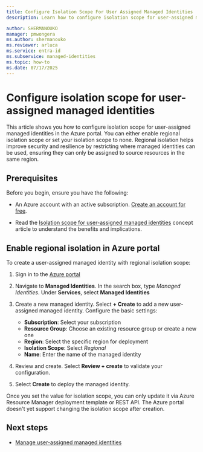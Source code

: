 ```yaml
---
title: Configure Isolation Scope For User Assigned Managed Identities
description: Learn how to configure isolation scope for user-assigned managed identities to improve security and resilience.

author: SHERMANOUKO
manager: pmwongera
ms.author: shermanouko
ms.reviewer: arluca
ms.service: entra-id
ms.subservice: managed-identities
ms.topic: how-to
ms.date: 07/17/2025
---
```


# Configure isolation scope for user-assigned managed identities

This article shows you how to configure isolation scope for user-assigned managed identities in the Azure portal. You can either enable regional isolation scope or set your isolation scope to none. Regional isolation helps improve security and resilience by restricting where managed identities can be used, ensuring they can only be assigned to source resources in the same region.

## Prerequisites

Before you begin, ensure you have the following:

- An Azure account with an active subscription. [Create an account for free](https://azure.microsoft.com/free).

- Read the [Isolation scope for user-assigned managed identities](managed-identities-isolation-scope.md) concept article to understand the benefits and implications.

## Enable regional isolation in Azure portal

To create a user-assigned managed identity with regional isolation scope:

1. Sign in to the [Azure portal](https://portal.azure.com)

1. Navigate to **Managed Identities**. In the search box, type *Managed Identities*. Under **Services**, select **Managed Identities**

1. Create a new managed identity. Select **+ Create** to add a new user-assigned managed identity. Configure the basic settings:
    
    - **Subscription**: Select your subscription
    - **Resource Group**: Choose an existing resource group or create a new one
    - **Region**: Select the specific region for deployment
    - **Isolation Scope**: Select *Regional*
    - **Name**: Enter the name of the managed identity

1. Review and create. Select **Review + create** to validate your configuration.

1. Select **Create** to deploy the managed identity.

Once you set the value for isolation scope, you can only update it via Azure Resource Manager deployment template or REST API. The Azure portal doesn't yet support changing the isolation scope after creation.

## Next steps

- [Manage user-assigned managed identities](how-manage-user-assigned-managed-identities.md)

